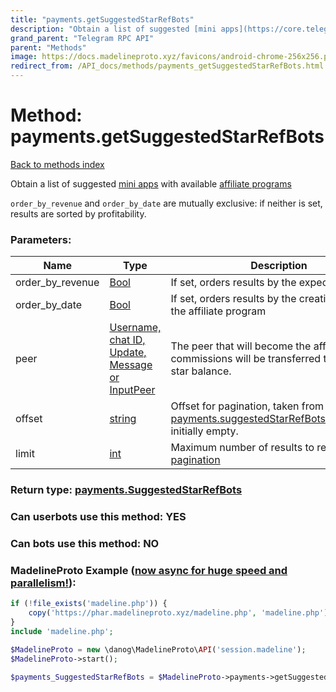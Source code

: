 ```yaml
---
title: "payments.getSuggestedStarRefBots"
description: "Obtain a list of suggested [mini apps](https://core.telegram.org/api/bots/webapps) with available [affiliate programs](https://core.telegram.org/api/bots/referrals)"
grand_parent: "Telegram RPC API"
parent: "Methods"
image: https://docs.madelineproto.xyz/favicons/android-chrome-256x256.png
redirect_from: /API_docs/methods/payments_getSuggestedStarRefBots.html
---
```

# Method: payments.getSuggestedStarRefBots
[Back to methods index](index.html)



Obtain a list of suggested [mini apps](https://core.telegram.org/api/bots/webapps) with available [affiliate programs](https://core.telegram.org/api/bots/referrals)

`order_by_revenue` and `order_by_date` are mutually exclusive: if neither is set, results are sorted by profitability.

### Parameters:

| Name     |    Type       | Description | Required |
|----------|---------------|-------------|----------|
|order\_by\_revenue|[Bool](/API_docs/types/Bool.html) | If set, orders results by the expected revenue | Optional|
|order\_by\_date|[Bool](/API_docs/types/Bool.html) | If set, orders results by the creation date of the affiliate program | Optional|
|peer|[Username, chat ID, Update, Message or InputPeer](/API_docs/types/InputPeer.html) | The peer that will become the affiliate: star commissions will be transferred to this peer's star balance. | Optional|
|offset|[string](/API_docs/types/string.html) | Offset for pagination, taken from [payments.suggestedStarRefBots](../constructors/payments.suggestedStarRefBots.html).`next_offset`, initially empty. | Optional|
|limit|[int](/API_docs/types/int.html) | Maximum number of results to return, [see pagination](https://core.telegram.org/api/offsets) | Optional|


### Return type: [payments.SuggestedStarRefBots](/API_docs/types/payments.SuggestedStarRefBots.html)

### Can userbots use this method: **YES**

### Can bots use this method: **NO**


### MadelineProto Example ([now async for huge speed and parallelism!](https://docs.madelineproto.xyz/docs/ASYNC.html)):


```php
if (!file_exists('madeline.php')) {
    copy('https://phar.madelineproto.xyz/madeline.php', 'madeline.php');
}
include 'madeline.php';

$MadelineProto = new \danog\MadelineProto\API('session.madeline');
$MadelineProto->start();

$payments_SuggestedStarRefBots = $MadelineProto->payments->getSuggestedStarRefBots(order_by_revenue: $Bool, order_by_date: $Bool, peer: $InputPeer, offset: 'string', limit: $int, );
```

